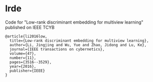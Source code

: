 # lrde
Code for "Low-rank discriminant embedding for multiview learning" published on IEEE TCYB


    @article{li2016low,
      title={Low-rank discriminant embedding for multiview learning},
      author={Li, Jingjing and Wu, Yue and Zhao, Jidong and Lu, Ke},
      journal={IEEE transactions on cybernetics},
      volume={47},
      number={11},
      pages={3516--3529},
      year={2016},
      publisher={IEEE}
    }
